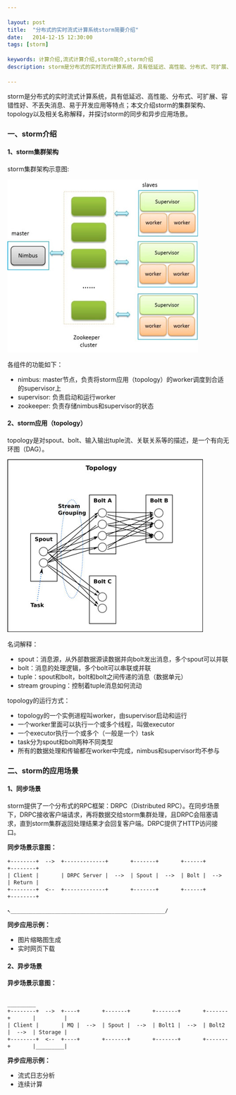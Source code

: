 ```yaml
---

layout: post
title:  "分布式的实时流式计算系统storm简要介绍"
date:   2014-12-15 12:30:00
tags: [storm]

keywords: 计算介绍,流式计算介绍,storm简介,storm介绍
description: storm是分布式的实时流式计算系统，具有低延迟、高性能、分布式、可扩展、容错性好、不丢失消息、易于开发应用等特点；本文介绍storm的集群架构、topology以及相关名称解释，并探讨storm的同步和异步应用场景。

---
```


storm是分布式的实时流式计算系统，具有低延迟、高性能、分布式、可扩展、容错性好、不丢失消息、易于开发应用等特点；本文介绍storm的集群架构、topology以及相关名称解释，并探讨storm的同步和异步应用场景。

### 一、storm介绍

#### 1、storm集群架构

storm集群架构示意图:

![storm架构总览](/images/storm/overview.jpg)

各组件的功能如下：

* nimbus: master节点，负责将storm应用（topology）的worker调度到合适的supervisor上
* supervisor: 负责启动和运行worker
* zookeeper: 负责存储nimbus和supervisor的状态


#### 2、storm应用（topology）

topology是对spout、bolt、输入输出tuple流、关联关系等的描述，是一个有向无环图（DAG）。

![storm应用topology](/images/storm/topology.jpg)

名词解释：

* spout：消息源，从外部数据源读数据并向bolt发出消息，多个spout可以并联
* bolt：消息的处理逻辑，多个bolt可以串联或并联
* tuple：spout和bolt，bolt和bolt之间传递的消息（数据单元）
* stream grouping：控制着tuple消息如何流动


topology的运行方式：

* topology的一个实例进程叫worker，由supervisor启动和运行
* 一个worker里面可以执行一个或多个线程，叫做executor
* 一个executor执行一个或多个（一般是一个）task
* task分为spout和bolt两种不同类型
* 所有的数据处理和传输都在worker中完成，nimbus和supervisor均不参与


### 二、storm的应用场景

#### 1、同步场景

storm提供了一个分布式的RPC框架：DRPC（Distributed RPC）。在同步场景下，DRPC接收客户端请求，再将数据交给storm集群处理，且DRPC会阻塞请求，直到storm集群返回处理结果才会回复客户端。DRPC提供了HTTP访问接口。

**同步场景示意图：**

    +--------+  -->  +-------------+       +-------+       +------+       +--------+
    | Client |       | DRPC Server |  -->  | Spout |  -->  | Bolt |  -->  | Return |
    +--------+  <--  +-------------+       +-------+       +------+       +--------+
                            ↖_________________________________________________/


**同步应用示例：**

* 图片缩略图生成
* 实时网页下载

#### 2、异步场景

**异步场景示意图：**

                                                                                   _________
    +--------+  -->  +----+       +-------+       +-------+       +-------+       |         |
    | Client |       | MQ |  -->  | Spout |  -->  | Bolt1 |  -->  | Bolt2 |  -->  | Storage |
    +--------+  <--  +----+       +-------+       +-------+       +-------+       |_________| 
                                                                                  

**异步应用示例：**

* 流式日志分析
* 连续计算



